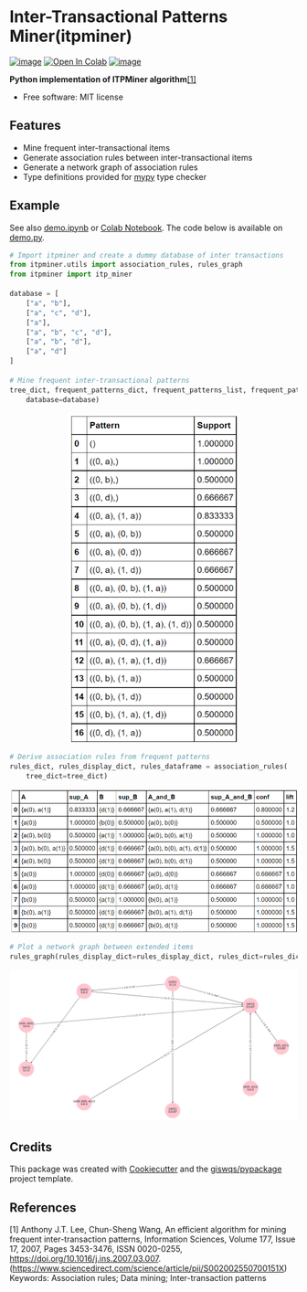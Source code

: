 # Inter-Transactional Patterns Miner(itpminer)

[![image](https://img.shields.io/pypi/v/itpminer.svg)](https://pypi.python.org/pypi/itpminer)
[![Open In Colab](https://colab.research.google.com/assets/colab-badge.svg)](https://colab.research.google.com/github/Local-eRewards/itpminer/blob/main/demo.ipynb)
[![image](https://img.shields.io/badge/License-MIT-yellow.svg)](https://opensource.org/licenses/MIT)

**Python implementation of ITPMiner algorithm**[[1]](#1)

-   Free software: MIT license

## Features

-   Mine frequent inter-transactional items
-   Generate association rules between inter-transactional items
-   Generate a network graph of association rules
-   Type definitions provided for [mypy](http://www.mypy-lang.org/) type checker

## Example

See also [demo.ipynb](demo.ipynb) or [Colab Notebook](https://colab.research.google.com/github/Local-eRewards/itpminer/blob/main/demo.ipynb). The code below is available on [demo.py](demo.py).

```python
# Import itpminer and create a dummy database of inter transactions
from itpminer.utils import association_rules, rules_graph
from itpminer import itp_miner

database = [
    ["a", "b"],
    ["a", "c", "d"],
    ["a"],
    ["a", "b", "c", "d"],
    ["a", "b", "d"],
    ["a", "d"]
]

# Mine frequent inter-transactional patterns
tree_dict, frequent_patterns_dict, frequent_patterns_list, frequent_patterns_dataframe = itp_miner(
    database=database)
```

<p align="center">
<img src="images/frequent_patterns.png" alt="frequent_patterns_dataframe" width="300"/>
</p>

```python
# Derive association rules from frequent patterns
rules_dict, rules_display_dict, rules_dataframe = association_rules(
    tree_dict=tree_dict)
```

<p align="center">
<img src="images/association_rules.png" alt="rules_dataframe" width="800"/>
</p>

```python
# Plot a network graph between extended items
rules_graph(rules_display_dict=rules_display_dict, rules_dict=rules_dict)
```

<p align="center">
<img src="images/rules_graph.png" alt="rules_graph" width="800"/>
</p>

## Credits

This package was created with [Cookiecutter](https://github.com/cookiecutter/cookiecutter) and the [giswqs/pypackage](https://github.com/giswqs/pypackage) project template.

## References

<a id="1">[1]</a>
Anthony J.T. Lee, Chun-Sheng Wang,
An efficient algorithm for mining frequent inter-transaction patterns,
Information Sciences,
Volume 177, Issue 17,
2007,
Pages 3453-3476,
ISSN 0020-0255,
https://doi.org/10.1016/j.ins.2007.03.007.
(https://www.sciencedirect.com/science/article/pii/S002002550700151X)
Keywords: Association rules; Data mining; Inter-transaction patterns
